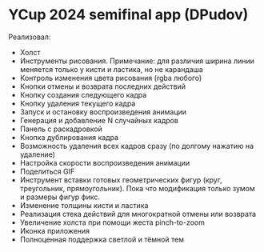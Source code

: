 # YCup 2024 semifinal app (DPudov)

Реализовал:

- Холст
- Инструменты рисования. Примечание: для различия ширина линии меняется только у кисти и ластика, но не карандаша
- Контроль изменения цвета рисования (rgba любого)
- Кнопки отмены и возврата последних действий
- Кнопку создания следующего кадра
- Кнопку удаления текущего кадра
- Запуск и остановку воспроизведения анимации
- Генерация и добавление N случайных кадров
- Панель с раскадровкой
- Кнопка дублирования кадра
- Возможность удаления всех кадров сразу (по долгому нажатию на удаление)
- Настройка скорости воспроизведения анимации
- Поделиться GIF
- Инструмент вставки готовых геометрических фигур (круг, треугольник, прямоугольник). Пока что модификация только зумом и размеры фигур фикс.
- Изменение толщины кисти и ластика
- Реализация стека действий для многократной отмены или возврата
- Увеличение холста при помощи жеста pinch-to-zoom
- Иконка приложения
- Полноценная поддержка светлой и тёмной тем